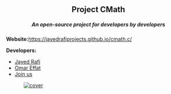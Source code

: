 <h2 align="center">Project CMath</h2>
<h5 align="center">An open-source project for developers by developers</h5>
<p><strong>Website:</strong><a href="https://jayedrafiprojects.github.io/cmath.c/">https://jayedrafiprojects.github.io/cmath.c/</a></p>
<p><strong>Developers:</strong></p>
<p>
<ul>
  <li><a href="">Jayed Rafi<a/></li>
  <li><a href="">Omar Effat</a></li>
  <li><a href="">Join us</a></li>
<ul>
</p>
<a href ="https://github.com/JayedRafiProjects"><img src="https://github.com/JayedRafiProjects/cmath.c/blob/main/cm_icon_transparent.png" alt="cover"></a>

